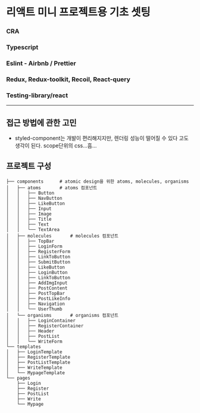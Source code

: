 # 리액트 미니 프로젝트용 기초 셋팅

### CRA
### Typescript
### Eslint - Airbnb / Prettier
### Redux, Redux-toolkit, Recoil, React-query
### Testing-library/react

---

## 접근 방법에 관한 고민
- styled-component는 개발이 편리해지지만, 렌더링 성능이 떨어질 수 있다 고도 생각이 된다. scope단위의 css...흠...

## 프로젝트 구성


    ├── components      # atomic design을 위한 atoms, molecules, organisms
    │   ├── atoms		# atoms 컴포넌트
    │   │   ├── Button
    │   │   ├── NavButton
    │   │   ├── LikeButton
    │   │   ├── Input
    │   │   ├── Image
    │   │   ├── Title
    │   │   ├── Text
    │   │   └── TextArea
    │   ├── molecules		# molecules 컴포넌트
    │   │   ├── TopBar
    │   │   ├── LoginForm
    │   │   ├── RegisterForm
    │   │   ├── LinkToButton
    │   │   ├── SubmitButton
    │   │   ├── LikeButton
    │   │   ├── LoginButton
    │   │   ├── LinkToButton
    │   │   ├── AddImgInput
    │   │   ├── PostContent
    │   │   ├── PostTopBar
    │   │   ├── PostLikeInfo
    │   │   ├── Navigation
    │   │   └── UserThumb
    │   └── organisms		# organisms 컴포넌트
    │   │   ├── LoginContainer
    │   │   ├── RegisterContainer
    │   │   ├── Header
    │   │   ├── PostList
    │   │   └── WriteForm
	└── templates
    │   ├── LoginTemplate
    │   ├── RegisterTemplate
    │   ├── PostListTemplate
    │   ├── WriteTemplate
    │   └── MypageTemplate
    └── pages     
        ├── Login
        ├── Register
        ├── PostList
        ├── Write
        └── Mypage
